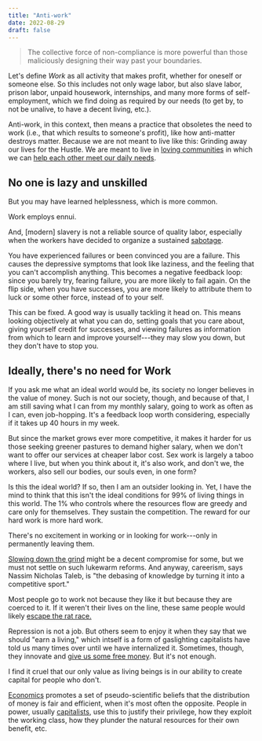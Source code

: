 ```yaml
---
title: "Anti-work"
date: 2022-08-29
draft: false
---
```


> The collective force of non-compliance
> is more powerful than those maliciously
> designing their way past your boundaries.

Let's define *Work* as all activity that makes profit, whether for
oneself or someone else. So this includes not only wage labor, but also
slave labor, prison labor, unpaid housework, internships, and many more
forms of self-employment, which we find doing as required by our needs
(to get by, to not be unalive, to have a decent living, etc.).

Anti-work, in this context, then means a practice that
obsoletes the need to work
(i.e., that which results to someone's profit),
like how anti-matter destroys matter.
Because we are not meant to live like this:
Grinding away our lives for the Hustle.
We are meant to live in [loving communities](/friendship)
in which we can [help each other meet our daily needs](/mutual-aid).

## No one is lazy and unskilled

But you may have learned helplessness, which is more common.

Work employs ennui.

And, [modern] slavery is not a reliable source of quality labor,
especially when the workers have decided to organize a sustained
[sabotage](/sabotage).

You have experienced failures or been convinced you are a failure. This
causes the depressive symptoms that look like laziness, and the feeling
that you can't accomplish anything. This becomes a negative feedback
loop: since you barely try, fearing failure, you are more likely to fail
again. On the flip side, when you have successes, you are more likely
to attribute them to luck or some other force, instead of to your self.

This can be fixed. A good way is usually tackling
it head on. This means looking objectively at what you can do, setting
goals that you care about, giving yourself credit for successes, and
viewing failures as information from which to learn and improve
yourself---they may slow you down, but they don't have to stop you.

## Ideally, there's no need for Work

If you ask me what an ideal world would be, its society no longer
believes in the value of money. Such is not our society, though, and
because of that, I am still saving what I can from my monthly salary,
going to work as often as I can, even job-hopping. It's a feedback loop
worth considering, especially if it takes up 40 hours in my week.

But since the market grows ever more competitive, it makes it harder for
us those seeking greener pastures to demand higher salary, when we don't
want to offer our services at cheaper labor cost. Sex work is largely a
taboo where I live, but when you think about it, it's also work, and
don't we, the workers, also sell our bodies, our souls even, in one form?

Is this the ideal world? If so, then I am an outsider looking in. Yet, I
have the mind to think that this isn't the ideal conditions for 99% of
living things in this world. The 1% who controls where the resources
flow are greedy and care only for themselves. They sustain the
competition. The reward for our hard work is more hard work.

There's no excitement in working
or in looking for work---only in permanently leaving them.

[Slowing down the grind](/slow-productivity) might be a decent
compromise for some, but we must not settle on such lukewarm reforms.
And anyway, careerism, says Nassim Nicholas Taleb, is "the debasing of
knowledge by turning it into a competitive sport."

Most people go to work not because they like it
but because they are coerced to it.
If it weren't their lives on the line,
these same people would likely [escape the rat race.](/personal-finance)

Repression is not a job.
But others seem to enjoy it when they say that we should
"earn a living,"
which intself is a form of gaslighting
capitalists have told us many times over
until we have internalized it.
Sometimes, though,
they innovate and [give us some free money](/UBI).
But it's not enough.

I find it cruel that our only value as living beings is in our ability
to create capital for people who don't.

[Economics](/economics) promotes a set of pseudo-scientific beliefs that
the distribution of money is fair and efficient, when it's most often
the opposite. People in power, usually [capitalists](/capitalism), use
this to justify their privilege, how they exploit the working class, how
they plunder the natural resources for their own benefit, etc.
